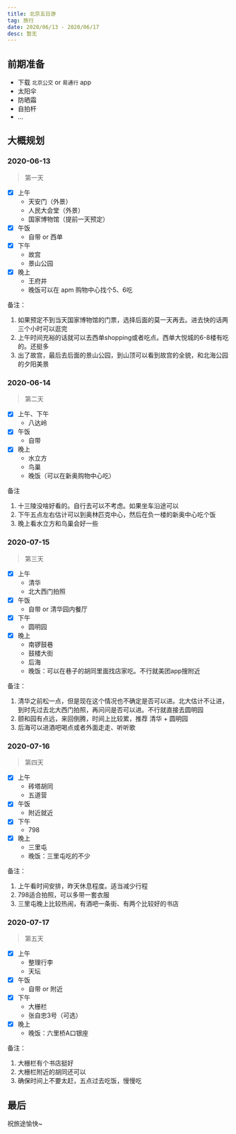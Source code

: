 ```yaml
---
title: 北京五日游
tag: 旅行
date: 2020/06/13 - 2020/06/17
desc: 暂无
---
```


## 前期准备

- 下载 `北京公交` or `易通行` app
- 太阳伞
- 防晒霜
- 自拍杆
- ...

## 大概规划

### 2020-06-13

> 第一天

- [x] 上午
  - 天安门（外景）
  - 人民大会堂（外景）
  - 国家博物馆（提前一天预定）
- [x] 午饭
  - 自带 or 西单
- [x] 下午
  - 故宫
  - 景山公园
- [x] 晚上
  - 王府井
  - 晚饭可以在 apm 购物中心找个5、6吃

备注：

1. 如果预定不到当天国家博物馆的门票，选择后面的莫一天再去。进去快的话两三个小时可以逛完
2. 上午时间充裕的话就可以去西单shopping或者吃点。西单大悦城的6-8楼有吃的。还挺多
3. 出了故宫，最后去后面的景山公园，到山顶可以看到故宫的全貌，和北海公园的夕阳美景

### 2020-06-14

> 第二天

- [x] 上午、下午
  - 八达岭
- [x] 午饭
  - 自带
- [x] 晚上
  - 水立方
  - 鸟巢
  - 晚饭（可以在新奥购物中心吃）

备注

1. 十三陵没啥好看的。自行去可以不考虑。如果坐车沿途可以
2. 下午五点左右估计可以到奥林匹克中心，然后在负一楼的新奥中心吃个饭
3. 晚上看水立方和鸟巢会好一些

### 2020-07-15

> 第三天

- [x] 上午
  - 清华
  - 北大西门拍照
- [x] 午饭
  - 自带 or 清华园内餐厅
- [x] 下午
  - 圆明园
- [x] 晚上
  - 南锣鼓巷
  - 鼓楼大街
  - 后海
  - 晚饭：可以在巷子的胡同里面找店家吃。不行就美团app搜附近

备注：

1. 清华之前松一点，但是现在这个情况也不确定是否可以进。北大估计不让进，到时先过去北大西门拍照，再问问是否可以进。不行就直接去圆明园
2. 颐和园有点远，来回倒腾，时间上比较累，推荐 清华 + 圆明园
3. 后海可以进酒吧喝点或者外面走走、听听歌

### 2020-07-16

> 第四天

- [x] 上午
  - 砖塔胡同
  - 五道营
- [x] 午饭
  - 附近就近
- [x] 下午
  - 798
- [x] 晚上
  - 三里屯
  - 晚饭：三里屯吃的不少

备注：

1. 上午看时间安排，昨天休息程度。适当减少行程
2. 798适合拍照，可以多带一套衣服
3. 三里屯晚上比较热闹，有酒吧一条街、有两个比较好的书店

### 2020-07-17

> 第五天

- [x] 上午
  - 整理行李
  - 天坛
- [x] 午饭
  - 自带 or 附近
- [x] 下午
  - 大栅栏
  - 张自忠3号（可选）
- [x] 晚上
  - 晚饭：六里桥A口银座

备注：

1. 大栅栏有个书店挺好
2. 大栅栏附近的胡同还可以
3. 确保时间上不要太赶，五点过去吃饭，慢慢吃

## 最后

祝旅途愉快~
